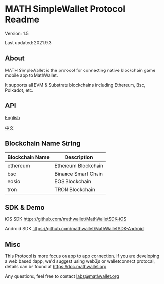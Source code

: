 # MATH SimpleWallet Protocol Readme

Version: 1.5

Last updated: 2021.9.3

## About

MATH SimpleWallet is the protocol for connecting native blockchain game mobile app to MathWallet.

It supports all EVM & Substrate blockchains including Ethereum, Bsc, Polkadot, etc.

## API

[English](https://github.com/mathwallet/SimpleWallet/blob/master/README_en.md)

[中文](https://github.com/mathwallet/SimpleWallet/blob/master/README_cn.md)

## Blockchain Name String

| Blockchain Name | Description |
| --- | --- |
| ethereum | Ethereum Blockchain |
| bsc | Binance Smart Chain |
| eosio | EOS Blockchain |
| tron | TRON Blockchain |

## SDK & Demo

iOS SDK
https://github.com/mathwallet/MathWalletSDK-iOS

Android SDK
https://github.com/mathwallet/MathWalletSDK-Android

## Misc

This Protocol is more focus on app to app connection. If you are developing a web based dapp, we'd suggest using web3js or walletconnect protocal, details can be found at https://doc.mathwallet.org

Any questions, feel free to contact labs@mathwallet.org
